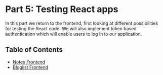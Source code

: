# Part 5: Testing React apps

In this part we return to the frontend, first looking at different possibilities for testing the React code. 
We will also implement token based authentication which will enable users to log in to our application.

## Table of Contents

- [Notes Frontend](https://github.com/ArKane-6418/Full-Stack-Open-2021/tree/main/part5/notes-frontend)
- [Bloglist Frontend](https://github.com/ArKane-6418/Full-Stack-Open-2021/tree/main/part5/bloglist-frontend)
